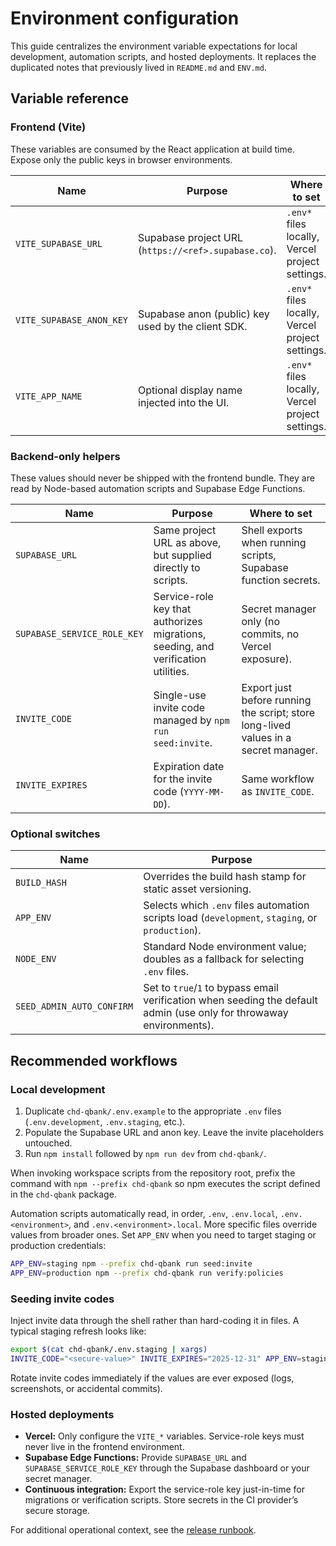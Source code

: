 # Environment configuration

This guide centralizes the environment variable expectations for local development, automation scripts, and hosted deployments. It replaces the duplicated notes that previously lived in `README.md` and `ENV.md`.

## Variable reference

### Frontend (Vite)
These variables are consumed by the React application at build time. Expose only the public keys in browser environments.

| Name | Purpose | Where to set |
| --- | --- | --- |
| `VITE_SUPABASE_URL` | Supabase project URL (`https://<ref>.supabase.co`). | `.env*` files locally, Vercel project settings. |
| `VITE_SUPABASE_ANON_KEY` | Supabase anon (public) key used by the client SDK. | `.env*` files locally, Vercel project settings. |
| `VITE_APP_NAME` | Optional display name injected into the UI. | `.env*` files locally, Vercel project settings. |

### Backend-only helpers
These values should never be shipped with the frontend bundle. They are read by Node-based automation scripts and Supabase Edge Functions.

| Name | Purpose | Where to set |
| --- | --- | --- |
| `SUPABASE_URL` | Same project URL as above, but supplied directly to scripts. | Shell exports when running scripts, Supabase function secrets. |
| `SUPABASE_SERVICE_ROLE_KEY` | Service-role key that authorizes migrations, seeding, and verification utilities. | Secret manager only (no commits, no Vercel exposure). |
| `INVITE_CODE` | Single-use invite code managed by `npm run seed:invite`. | Export just before running the script; store long-lived values in a secret manager. |
| `INVITE_EXPIRES` | Expiration date for the invite code (`YYYY-MM-DD`). | Same workflow as `INVITE_CODE`. |

### Optional switches

| Name | Purpose |
| --- | --- |
| `BUILD_HASH` | Overrides the build hash stamp for static asset versioning. |
| `APP_ENV` | Selects which `.env` files automation scripts load (`development`, `staging`, or `production`). |
| `NODE_ENV` | Standard Node environment value; doubles as a fallback for selecting `.env` files. |
| `SEED_ADMIN_AUTO_CONFIRM` | Set to `true`/`1` to bypass email verification when seeding the default admin (use only for throwaway environments). |

## Recommended workflows

### Local development
1. Duplicate `chd-qbank/.env.example` to the appropriate `.env` files (`.env.development`, `.env.staging`, etc.).
2. Populate the Supabase URL and anon key. Leave the invite placeholders untouched.
3. Run `npm install` followed by `npm run dev` from `chd-qbank/`.

When invoking workspace scripts from the repository root, prefix the command with `npm --prefix chd-qbank` so npm executes the
script defined in the `chd-qbank` package.

Automation scripts automatically read, in order, `.env`, `.env.local`, `.env.<environment>`, and `.env.<environment>.local`. More specific files override values from broader ones. Set `APP_ENV` when you need to target staging or production credentials:

```bash
APP_ENV=staging npm --prefix chd-qbank run seed:invite
APP_ENV=production npm --prefix chd-qbank run verify:policies
```

### Seeding invite codes

Inject invite data through the shell rather than hard-coding it in files. A typical staging refresh looks like:

```bash
export $(cat chd-qbank/.env.staging | xargs)
INVITE_CODE="<secure-value>" INVITE_EXPIRES="2025-12-31" APP_ENV=staging npm --prefix chd-qbank run seed:invite
```

Rotate invite codes immediately if the values are ever exposed (logs, screenshots, or accidental commits).

### Hosted deployments

* **Vercel:** Only configure the `VITE_*` variables. Service-role keys must never live in the frontend environment.
* **Supabase Edge Functions:** Provide `SUPABASE_URL` and `SUPABASE_SERVICE_ROLE_KEY` through the Supabase dashboard or your secret manager.
* **Continuous integration:** Export the service-role key just-in-time for migrations or verification scripts. Store secrets in the CI provider’s secure storage.

For additional operational context, see the [release runbook](../ops/release-runbook.md).
